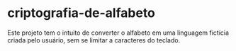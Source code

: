 # criptografia-de-alfabeto
Este projeto tem o intuito de converter o alfabeto em uma linguagem fictícia criada pelo usuário, sem se limitar a caracteres do teclado.
